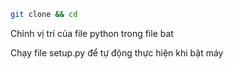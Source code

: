 ```bash
git clone && cd
```

Chỉnh vị trí của file python trong file bat

Chạy file setup.py để tự động thực hiện khi bật máy
